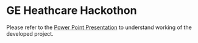 # GE Heathcare Hackothon
Please refer to the [Power Point Presentation](https://github.com/VANRao-Stack/team-rethink/blob/main/GE%20HACK%E2%80%99ELTH%202020.pdf) to understand working of the developed project. 

